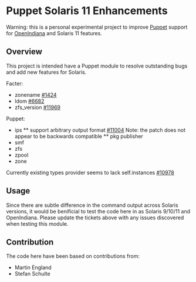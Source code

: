 # Puppet Solaris 11 Enhancements
Warning: this is a personal experimental project to improve [Puppet](http://www.puppetlabs.com) support for [OpenIndiana](http://openindiana.org/) and Solaris 11 features.

## Overview
This project is intended have a Puppet module to resolve outstanding bugs and add new features for Solaris.

Facter:

* zonename [#1424](http://http://projects.puppetlabs.com/issues/1424)
* ldom [#6682](http://projects.puppetlabs.com/issues/6692)
* zfs_version [#11969](http://projects.puppetlabs.com/issues/11969)

Puppet:

* ips
** support arbitrary output format [#11004](http://projects.puppetlabs.com/issues/11004) Note: the patch does not appear to be backwards compatible
** pkg publisher
* smf
* zfs
* zpool
* zone

Currently existing types provider seems to lack self.instances [#10978](http://projects.puppetlabs.com/issues/10978)

## Usage

Since there are subtle difference in the command output across Solaris versions, it would be benificial to test the code here in as Solaris 9/10/11 and OpenIndiana.  Please update the tickets above with any issues discovered when testing this module.

## Contribution

The code here have been based on contributions from:

* Martin England
* Stefan Schulte
